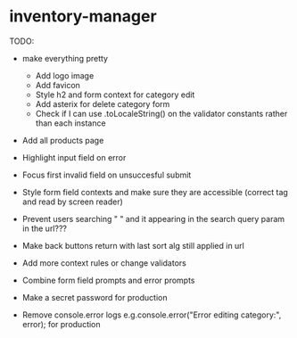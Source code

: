 # inventory-manager

TODO:

- make everything pretty

  - Add logo image
  - Add favicon
  - Style h2 and form context for category edit
  - Add asterix for delete category form
  - Check if I can use .toLocaleString() on the validator constants rather than each instance

- Add all products page

- Highlight input field on error
- Focus first invalid field on unsuccesful submit

- Style form field contexts and make sure they are accessible (correct tag and read by screen reader)

- Prevent users searching " " and it appearing in the search query param in the url???

- Make back buttons return with last sort alg still applied in url

- Add more context rules or change validators
- Combine form field prompts and error prompts

- Make a secret password for production
- Remove console.error logs e.g.console.error("Error editing category:", error); for production
